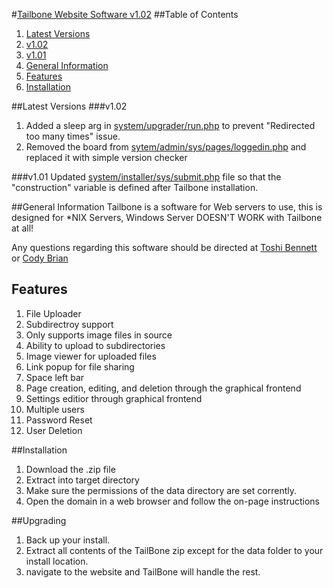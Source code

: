 #[Tailbone Website Software v1.02](https://tailbone.gardenwolf.com/ "Tailbone's Official Website")
##Table of Contents
1. [Latest Versions](#latest-versions)
  1. [v1.02](v102)
  2. [v1.01](v101)
2. [General Information](#general-information)
3. [Features](#features)
4. [Installation](#installation)

##Latest Versions
###v1.02
1. Added a sleep arg in [system/upgrader/run.php](https://github.com/GardenWolfGroup/Tailbone/blob/master/system/upgrader/run.php) to prevent "Redirected too many times" issue.
2. Removed the board from [sytem/admin/sys/pages/loggedin.php](https://github.com/GardenWolfGroup/Tailbone/blob/master/system/admin/sys/pages/loggedin.php) and replaced it with simple version checker
      
###v1.01
Updated [system/installer/sys/submit.php](https://github.com/GardenWolfGroup/Tailbone/blob/master/system/installer/sys/submit.php) file so that the "construction" variable is defined after Tailbone installation.

##General Information
Tailbone is a software for Web servers to use, this is designed for \*NIX Servers, Windows Server DOESN'T WORK with Tailbone at all!
  
Any questions regarding this software should be directed at [Toshi Bennett](mailto:toshi@gardenwolf.com?Subject=Tailbone "Send an email to Toshi") or [Cody Brian](mailto:cody@gardenwolf.com?Subject=Tailbone "Send an email to Cody")


## Features
1. File Uploader
  1. Subdirectroy support
  2. Only supports image files in source
  3. Ability to upload to subdirectories
  4. Image viewer for uploaded files
  5. Link popup for file sharing
  6. Space left bar
2. Page creation, editing, and deletion through the graphical frontend
3. Settings editior through graphical frontend
4. Multiple users
  1. Password Reset
  2. User Deletion

##Installation
1. Download the .zip file
2. Extract into target directory
3. Make sure the permissions of the data directory are set corrently.
4. Open the domain in a web browser and follow the on-page instructions

##Upgrading
1. Back up your install.
2. Extract all contents of the TailBone zip except for the data folder to your install location.
3. navigate to the website and TailBone will handle the rest.

